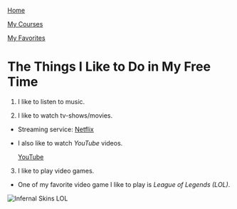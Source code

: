 [Home](/README.md)

[My Courses](/Courses.md)

[My Favorites](/MyFavorites.md)

# The Things I Like to Do in My Free Time

1. I like to listen to music.

2. I like to watch tv-shows/movies.

  - Streaming service: [Netflix](https://www.netflix.com/)

- I also like to watch *YouTube* videos.

  [YouTube](https://www.youtube.com/)

3. I like to play video games.

- One of my favorite video game I like to play is *League of Legends (LOL)*.


![Infernal Skins LOL](https://user-images.githubusercontent.com/82920624/138539156-7c926473-f3c6-49b5-aac4-ca32da1d854d.jpg)
